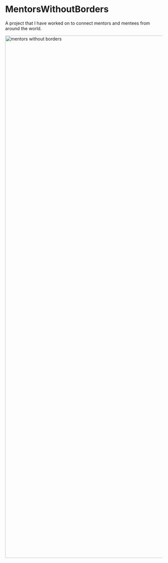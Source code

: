 # MentorsWithoutBorders

A project that I have worked on to connect mentors and mentees from around the world. 

<img width="1666" alt="mentors without borders" src="https://user-images.githubusercontent.com/29153931/44297096-6c392c80-a280-11e8-9247-5df679cb97b4.png">

